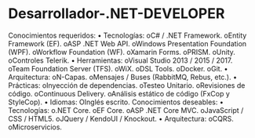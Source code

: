 # Desarrollador-.NET-DEVELOPER
Conocimientos requeridos: • Tecnologías: oC# / .NET Framework. oEntity Framework (EF). oASP .NET Web API. oWindows Presentation Foundation (WPF). oWorkflow Foundation (WF). oXamarin Forms. oPRISM. oUnity. oControles Telerik.  • Herramientas: oVisual Studio 2013 / 2015 / 2017. oTeam Foundation Server (TFS). oWiX. oDSL Tools. oDocker. oGit.  • Arquitectura: oN-Capas. oMensajes / Buses (RabbitMQ, Rebus, etc.).  • Prácticas: oInyección de dependencias. oTesteo Unitario. oRevisiones de código. oContinuous Delivery. oAnálisis estático de código (FxCop y StyleCop).  • Idiomas: OInglés escrito.  Conocimientos deseables: • Tecnologías: o.NET Core. oEF Core. oASP .NET Core MVC. oJavaScript / CSS / HTML5. oJQuery / KendoUI / Knockout.  • Arquitectura: oCQRS. oMicroservicios.
